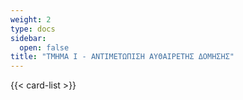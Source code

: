 ```yaml
---
weight: 2
type: docs
sidebar:
  open: false
title: "ΤΜΗΜΑ I - ΑΝΤΙΜΕΤΩΠΙΣΗ ΑΥΘΑΙΡΕΤΗΣ ΔΟΜΗΣΗΣ"
---
```


{{< card-list >}}
